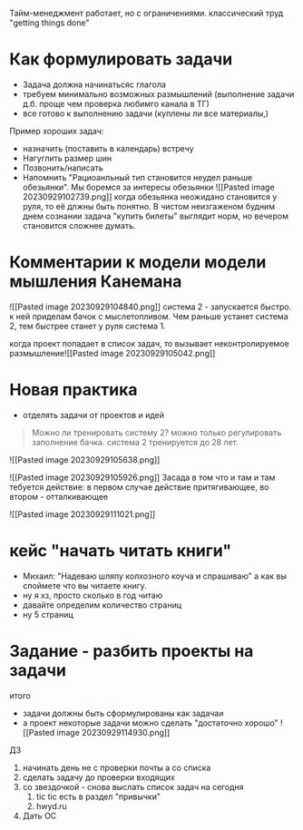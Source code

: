 Тайм-менеджмент работает, но с ограничениями. классический труд "getting things done"

# Как формулировать задачи
- Задача должна начинатьсяс глагола
- требуем минимально возможных размышлений (выполнение задачи д.б. проще чем проверка любимго канала в ТГ)
- все готово к выполнению задачи (куплены ли все материалы,)

Пример хороших задач:
- назначить (поставить в календарь) встречу
- Нагуглить размер шин
- Позвонить/написать 
- Напомнить
"Рациоанльный тип становится неудел раньше обезьянки". 
Мы боремся за интересы обезьянки 
![[Pasted image 20230929102739.png]]
когда обезьянка неожидано становится у руля, то её длжны быть понятно. 
В чистом неизгаженом будним днем сознании задача "купить билеты" выглядит норм, но вечером становится сложнее думать.

# Комментарии к модели модели мышления Канемана
![[Pasted image 20230929104840.png]]
система 2 - запускается быстро. к ней приделам бачок с мыслетопливом. Чем раньше устанет система 2, тем быстрее станет у руля система 1.

когда проект попадает в список задач, то вызывает неконтролируемое размышление![[Pasted image 20230929105042.png]]

# Новая практика
- отделять задачи от проектов и идей
> Можно ли тренировать систему 2? можно только регулировать заполнение бачка. система 2 тренируется до 28 лет.

![[Pasted image 20230929105638.png]]

![[Pasted image 20230929105926.png]]
Засада в том что и там и там тебуется действие: в первом случае действие притягивающее, во втором - отталкивающее

![[Pasted image 20230929111021.png]]
# кейс "начать читать книги"
- Михаил: "Надеваю шляпу колхозного коуча и спрашиваю"  а как вы споймете что вы читаете книгу.
- ну я хз, просто сколько в год читаю
- давайте определим количество страниц
- ну 5 страниц

# Задание - разбить проекты на задачи

итого 
- задачи должны быть сформулированы как задачаи
- а проект 
некоторые задачи можно сделать "достаточно хорошо" 
![[Pasted image 20230929114930.png]]

ДЗ
1. начинать день не с проверки почты а со списка
2. сделать задачу до проверки входящих
3. со звездочкой - снова выслать список задач на сегодня
	1. tic tic есть в раздел "привычки"
	2. hwyd.ru
4. Дать ОС